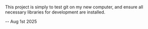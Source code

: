 This project is simply to test git on my new computer, and ensure all necessary libraries for development are installed.

-- Aug 1st 2025